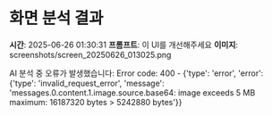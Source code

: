 # 화면 분석 결과

**시간**: 2025-06-26 01:30:31
**프롬프트**: 이 UI를 개선해주세요
**이미지**: screenshots/screen_20250626_013025.png

AI 분석 중 오류가 발생했습니다: Error code: 400 - {'type': 'error', 'error': {'type': 'invalid_request_error', 'message': 'messages.0.content.1.image.source.base64: image exceeds 5 MB maximum: 16187320 bytes > 5242880 bytes'}}